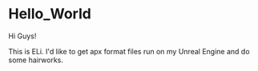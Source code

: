 # Hello_World

Hi Guys!

This is ELi. I'd like to get apx format files run on my Unreal Engine and do some hairworks.
